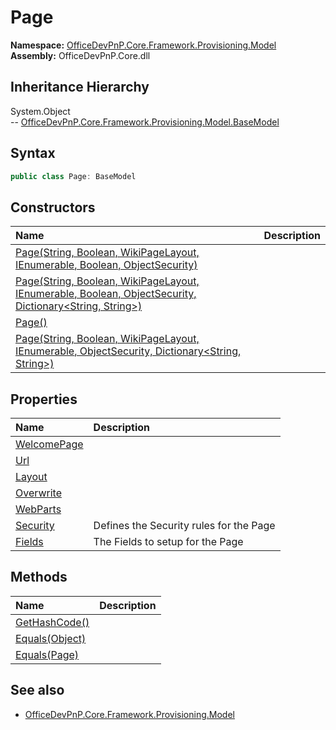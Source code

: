 # Page
  

**Namespace:** [OfficeDevPnP.Core.Framework.Provisioning.Model](OfficeDevPnP.Core.Framework.Provisioning.Model.md)  
**Assembly:** OfficeDevPnP.Core.dll  
## Inheritance Hierarchy
System.Object  
-- [OfficeDevPnP.Core.Framework.Provisioning.Model.BaseModel](OfficeDevPnP.Core.Framework.Provisioning.Model.BaseModel.md)
## Syntax
```C#
public class Page: BaseModel
```
## Constructors
|**Name**|**Description**|
|:-----|:-----|
| [Page(String, Boolean, WikiPageLayout, IEnumerable<WebPart>, Boolean, ObjectSecurity)](OfficeDevPnP.Core.Framework.Provisioning.Model.Page.Constructor1details.md) | 
| [Page(String, Boolean, WikiPageLayout, IEnumerable<WebPart>, Boolean, ObjectSecurity, Dictionary<String, String>)](OfficeDevPnP.Core.Framework.Provisioning.Model.Page.Constructor2details.md) | 
| [Page()](OfficeDevPnP.Core.Framework.Provisioning.Model.Page.Constructor3details.md) | 
| [Page(String, Boolean, WikiPageLayout, IEnumerable<WebPart>, ObjectSecurity, Dictionary<String, String>)](OfficeDevPnP.Core.Framework.Provisioning.Model.Page.Constructor4details.md) | 
## Properties
|**Name**|**Description**|
|:-----|:-----|
| [WelcomePage](OfficeDevPnP.Core.Framework.Provisioning.Model.Page.WelcomePage.md) | 
| [Url](OfficeDevPnP.Core.Framework.Provisioning.Model.Page.Url.md) | 
| [Layout](OfficeDevPnP.Core.Framework.Provisioning.Model.Page.Layout.md) | 
| [Overwrite](OfficeDevPnP.Core.Framework.Provisioning.Model.Page.Overwrite.md) | 
| [WebParts](OfficeDevPnP.Core.Framework.Provisioning.Model.Page.WebParts.md) | 
| [Security](OfficeDevPnP.Core.Framework.Provisioning.Model.Page.Security.md) | Defines the Security rules for the Page
| [Fields](OfficeDevPnP.Core.Framework.Provisioning.Model.Page.Fields.md) | The Fields to setup for the Page
## Methods
|**Name**|**Description**|
|:-----|:-----|
| [GetHashCode()](OfficeDevPnP.Core.Framework.Provisioning.Model.Page.GetHashCode.md) | 
| [Equals(Object)](OfficeDevPnP.Core.Framework.Provisioning.Model.Page.EqualsObject.md) | 
| [Equals(Page)](OfficeDevPnP.Core.Framework.Provisioning.Model.Page.EqualsPage.md) | 
## See also
- [OfficeDevPnP.Core.Framework.Provisioning.Model](OfficeDevPnP.Core.Framework.Provisioning.Model.md)

